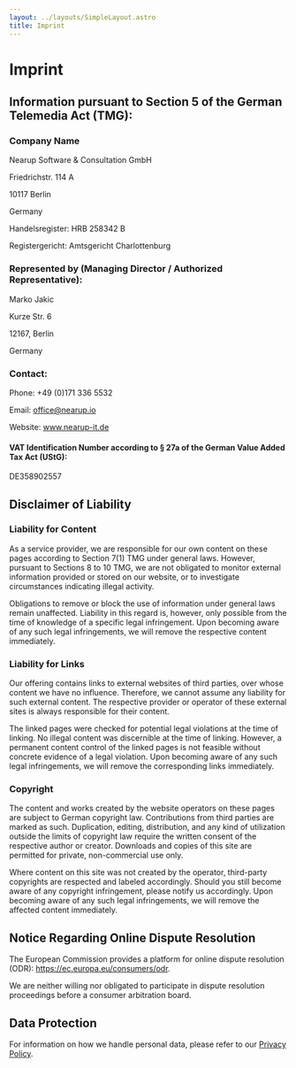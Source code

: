 ```yaml
---
layout: ../layouts/SimpleLayout.astro
title: Imprint
---
```


# Imprint

## Information pursuant to Section 5 of the German Telemedia Act (TMG):

### Company Name
Nearup Software & Consultation GmbH

Friedrichstr. 114 A

10117 Berlin

Germany

Handelsregister: HRB 258342 B

Registergericht: Amtsgericht Charlottenburg


### Represented by (Managing Director / Authorized Representative):
Marko Jakic

Kurze Str. 6

12167, Berlin

Germany

### Contact:
Phone: +49 (0)171 336 5532

Email: office@nearup.io

Website: www.nearup-it.de

#### VAT Identification Number according to § 27a of the German Value Added Tax Act (UStG):
DE358902557

## Disclaimer of Liability

### Liability for Content

As a service provider, we are responsible for our own content on these pages according to Section 7(1) TMG under general laws. However, pursuant to Sections 8 to 10 TMG, we are not obligated to monitor external information provided or stored on our website, or to investigate circumstances indicating illegal activity.

Obligations to remove or block the use of information under general laws remain unaffected. Liability in this regard is, however, only possible from the time of knowledge of a specific legal infringement. Upon becoming aware of any such legal infringements, we will remove the respective content immediately.

### Liability for Links

Our offering contains links to external websites of third parties, over whose content we have no influence. Therefore, we cannot assume any liability for such external content. The respective provider or operator of these external sites is always responsible for their content.

The linked pages were checked for potential legal violations at the time of linking. No illegal content was discernible at the time of linking. However, a permanent content control of the linked pages is not feasible without concrete evidence of a legal violation. Upon becoming aware of any such legal infringements, we will remove the corresponding links immediately.

### Copyright

The content and works created by the website operators on these pages are subject to German copyright law. Contributions from third parties are marked as such. Duplication, editing, distribution, and any kind of utilization outside the limits of copyright law require the written consent of the respective author or creator. Downloads and copies of this site are permitted for private, non-commercial use only.

Where content on this site was not created by the operator, third-party copyrights are respected and labeled accordingly. Should you still become aware of any copyright infringement, please notify us accordingly. Upon becoming aware of any such legal infringements, we will remove the affected content immediately.

## Notice Regarding Online Dispute Resolution

The European Commission provides a platform for online dispute resolution (ODR): https://ec.europa.eu/consumers/odr.

We are neither willing nor obligated to participate in dispute resolution proceedings before a consumer arbitration board.

## Data Protection

For information on how we handle personal data, please refer to our [Privacy Policy](https://nearup.io/privacy).

